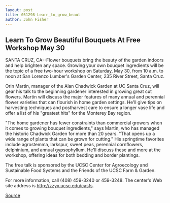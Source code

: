 ```yaml
---
layout: post
title: 051298-Learn_to_grow_beaut
author: John Fisher
---
```


## Learn To Grow Beautiful Bouquets At Free Workshop May 30

SANTA CRUZ, CA--Flower bouquets bring the beauty of the garden  indoors and help brighten any space. Growing your own bouquet  ingredients will be the topic of a free two-hour workshop on  Saturday, May 30, from 10 a.m. to noon at San Lorenzo Lumber's  Garden Center, 235 River Street, Santa Cruz.

Orin Martin, manager of the Alan Chadwick Garden at UC Santa  Cruz, will gear his talk to the beginning gardener interested in  growing great cut flowers. Martin will discuss the major features of  many annual and perennial flower varieties that can flourish in  home garden settings. He'll give tips on harvesting techniques and  postharvest care to ensure a longer vase life and offer a list of his  "greatest hits" for the Monterey Bay region.

"The home gardener has fewer constraints than commercial  growers when it comes to growing bouquet ingredients," says Martin,  who has managed the historic Chadwick Garden for more than 20  years. "That opens up a wide range of plants that can be grown for  cutting." His springtime favorites include agrostemma, larkspur,  sweet peas, perennial cornflowers, delphinium, and annual  gypsophyllum. He'll discuss these and more at the workshop, offering  ideas for both bedding and border plantings.

The free talk is sponsored by the UCSC Center for Agroecology  and Sustainable Food Systems and the Friends of the UCSC Farm & Garden.

For more information, call (408) 459-3240 or 459-3248. The  center's Web site address is <http://zzyx.ucsc.edu/casfs>.

[Source](http://www1.ucsc.edu/news_events/press_releases/archive/97-98/05-98/051298-Learn_to_grow_beaut.html "Permalink to 051298-Learn_to_grow_beaut")